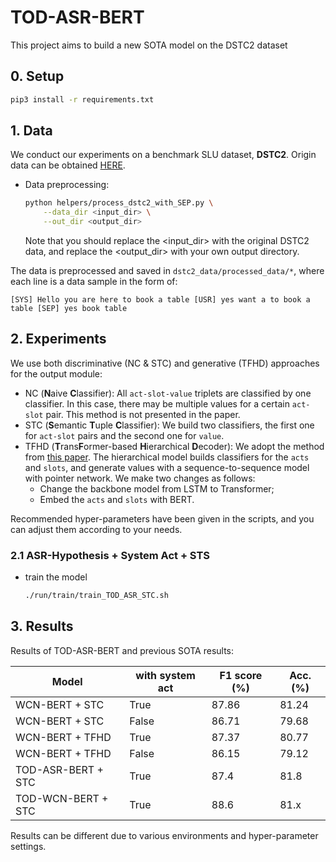 # TOD-ASR-BERT

This project aims to build a new SOTA model on the DSTC2 dataset 

## 0. Setup

```bash
pip3 install -r requirements.txt
```

## 1. Data

We conduct our experiments on a benchmark SLU dataset, **DSTC2**. Origin data can be obtained [HERE](http://camdial.org/~mh521/dstc/).

- Data preprocessing:
    ```bash
    python helpers/process_dstc2_with_SEP.py \
        --data_dir <input_dir> \
        --out_dir <output_dir>
    ```
    Note that you should replace the <input_dir> with the original DSTC2 data, and replace the <output_dir> with your own output directory.

The data is preprocessed and saved in `dstc2_data/processed_data/*`, where each line is a data sample in the form of:

```
[SYS] Hello you are here to book a table [USR] yes want a to book a table [SEP] yes book table 
```


## 2. Experiments

We use both discriminative (NC & STC) and generative (TFHD) approaches for the output module:

- NC (**N**aive **C**lassifier): All `act-slot-value` triplets are classified by one classifier. In this case, there may be multiple values for a certain `act-slot` pair. This method is not presented in the paper.
- STC (**S**emantic **T**uple **C**lassifier): We build two classifiers, the first one for `act-slot` pairs and the second one for `value`.
- TFHD (**T**rans**F**ormer-based **H**ierarchical **D**ecoder): We adopt the method from [this paper](https://arxiv.org/pdf/1904.04498.pdf). The hierarchical model builds classifiers for the `acts` and `slots`, and generate values with a sequence-to-sequence model with pointer network. We make two  changes as follows:
  - Change the backbone model from LSTM to Transformer;
  - Embed the `acts` and `slots` with BERT. 

Recommended hyper-parameters have been given in the scripts, and you can adjust them according to your needs. 

### 2.1 ASR-Hypothesis + System Act + STS

- train the model

  ```bash
  ./run/train/train_TOD_ASR_STC.sh
  ```


## 3. Results

Results of TOD-ASR-BERT and previous SOTA results:

| Model              | with system act | F1 score (%) | Acc. (%) |
| ---------------    | --------------- | ------------ | -------- |
| WCN-BERT + STC     | True            | 87.86        | 81.24    |
| WCN-BERT + STC     | False           | 86.71        | 79.68    |
| WCN-BERT + TFHD    | True            | 87.37        | 80.77    |
| WCN-BERT + TFHD    | False           | 86.15        | 79.12    |
| TOD-ASR-BERT + STC | True            | 87.4         | 81.8     |
| TOD-WCN-BERT + STC | True            | 88.6         | 81.x     |   

Results can be different due to various environments and hyper-parameter settings.



